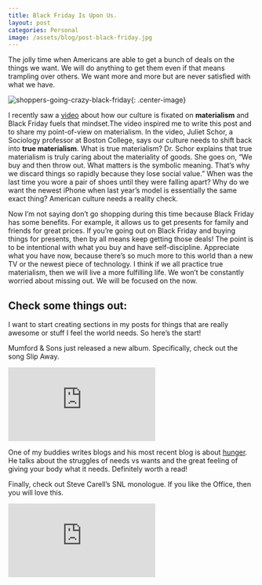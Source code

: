 ```yaml
---
title: Black Friday Is Upon Us.
layout: post
categories: Personal
image: /assets/blog/post-black-friday.jpg
---
```


The jolly time when Americans are able to get a bunch of deals on the things we want. We will do anything to get them even if that means trampling over others. We want more and more but are never satisfied with what we have.

![shoppers-going-crazy-black-friday](https://media.giphy.com/media/xUOxeRSgzGd7rbAqWs/giphy.gif){: .center-image}

I recently saw a [video](https://youtu.be/_GvvJ5qmumI?t=310) about how our culture is fixated on **materialism** and Black Friday fuels that mindset.The video inspired me to write this post and to share my point-of-view on materialism. In the video, Juliet Schor, a Sociology professor at Boston College, says our culture needs to shift back into **true materialism**. What is true materialism? Dr. Schor explains that true materialism is truly caring about the materiality of goods. She goes on, “We buy and then throw out. What matters is the symbolic meaning. That’s why we discard things so rapidly because they lose social value.” When was the last time you wore a pair of shoes until they were falling apart? Why do we want the newest iPhone when last year’s model is essentially the same exact thing? American culture needs a reality check.

Now I’m not saying don’t go shopping during this time because Black Friday has some benefits. For example, it allows us to get presents for family and friends for great prices. If you’re going out on Black Friday and buying things for presents, then by all means keep getting those deals! The point is to be intentional with what you buy and have self-discipline. Appreciate what you have now, because there’s so much more to this world than a new TV or the newest piece of technology. I think if we all practice true materialism, then we will live a more fulfilling life. We won’t be constantly worried about missing out. We will be focused on the now.

## Check some things out:

I want to start creating sections in my posts for things that are really awesome or stuff I feel the world needs. So here’s the start!

Mumford & Sons just released a new album. Specifically, check out the song Slip Away.

<iframe class="center-image blog-video" src="https://www.youtube.com/embed/LxTyy-XecxI" frameborder="0" allow="accelerometer; autoplay; encrypted-media; gyroscope; picture-in-picture" allowfullscreen></iframe>

One of my buddies writes blogs and his most recent blog is about [hunger](https://www.mankindblog.com/home/hunger-the-first-bite). He talks about the struggles of needs vs wants and the great feeling of giving your body what it needs. Definitely worth a read!

Finally, check out Steve Carell’s SNL monologue. If you like the Office, then you will love this.

<iframe class="center-image blog-video" src="https://www.youtube.com/embed/PBoaVkaWQy8" frameborder="0" allow="accelerometer; autoplay; encrypted-media; gyroscope; picture-in-picture" allowfullscreen></iframe>